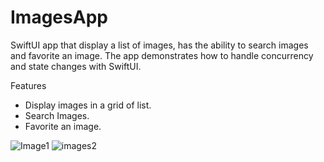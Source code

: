 # ImagesApp

SwiftUI app that display a list of images, has the ability to search images and favorite an image. The app demonstrates how to handle concurrency and state changes with SwiftUI. 

Features

- Display images in a grid of list.
- Search Images.
- Favorite an image.

![Image1](https://user-images.githubusercontent.com/43711479/139517332-5c5dd858-0303-495e-a970-50ff08941ee8.jpeg)
![images2](https://user-images.githubusercontent.com/43711479/139517384-4f49387f-600c-48d1-8505-0b5d85ab4ff1.png)




